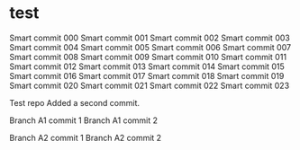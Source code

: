 # test

Smart commit 000
Smart commit 001
Smart commit 002
Smart commit 003
Smart commit 004
Smart commit 005
Smart commit 006
Smart commit 007
Smart commit 008
Smart commit 009
Smart commit 010
Smart commit 011
Smart commit 012
Smart commit 013
Smart commit 014
Smart commit 015
Smart commit 016
Smart commit 017
Smart commit 018
Smart commit 019
Smart commit 020
Smart commit 021
Smart commit 022
Smart commit 023



Test repo
Added a second commit.

Branch A1 commit 1
Branch A1 commit 2

Branch A2 commit 1
Branch A2 commit 2

